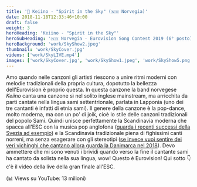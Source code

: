 ```yaml
---
title: '🎵 Keiino - "Spirit in the Sky" (🇳🇴 Norvegia)'
date: 2018-11-18T12:33:46+10:00
draft: false
weight: 3
heroHeading: 'Keiino - "Spirit in the Sky"'
heroSubHeading: '🇳🇴 Norvegia - Eurovision Song Contest 2019 (6° posto)'
heroBackground: 'work/SkyShow2.jpeg'
thumbnail: 'work/SkyCover.jpg'
videos: ['work/SkyLIVE.mp4']
images: ['work/SkyCover.jpg', 'work/SkyShow1.jpeg', 'work/SkyShow5.png', 'work/SkyShow3.jpg', 'work/SkyShow6.jpg', 'work/SkyShow4.png']
---
```


Amo quando nelle canzoni gli artisti riescono a unire ritmi moderni con melodie tradizionali della propria cultura, dopotutto la bellezza dell'Eurovision è proprio questa. In questa canzone la band norvegese *Keiino* canta una canzone sì nel solito inglese mainstream, ma arricchita da parti cantate nella lingua sami settentrionale, parlata in Lapponia (uno dei tre cantanti è infatti di etnia sami). Il genere della canzone è la pop-dance, molto moderna, ma con un po' di joik, cioè lo stile delle canzoni tradizionali del popolo Sami. Quindi unisce perfettamente la Scandinavia moderna che spacca all'ESC con la musica pop anglofona ([guarda i recenti successi della Svezia ad esempio](https://youtu.be/AZhaQqXVuuw)) e la Scandinavia tradizionale piena di fighissimi canti norreni, ma senza esagerare con gli stereotipi ([se invece vuoi sentire dei veri vichinghi che cantano allora guarda la Danimarca nel 2018](https://youtu.be/c0kP074Mw0k)). Devo ammettere che mi sono venuti i brividi quando verso la fine il cantante sami ha cantato da solista nella sua lingua, wow! Questo è Eurovision! Qui sotto 👇 c'è il video della live della gran finale all'ESC.

(📊 Views su YouTube: 13 milioni)
